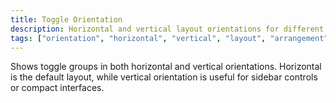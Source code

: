```yaml
---
title: Toggle Orientation
description: Horizontal and vertical layout orientations for different design contexts.
tags: ["orientation", "horizontal", "vertical", "layout", "arrangement"]
---
```


Shows toggle groups in both horizontal and vertical orientations. Horizontal is the default layout, while vertical orientation is useful for sidebar controls or compact interfaces.
